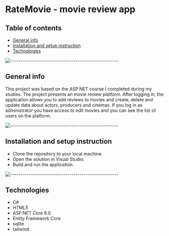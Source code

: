 # RateMovie - movie review app

## Table of contents
* [General info](#general-info)
* [Installation and setup instruction](#installation-and-setup-instruction)
* [Technologies](#technologies)


![-----------------------------------------------------](https://raw.githubusercontent.com/andreasbm/readme/master/assets/lines/rainbow.png)


## General info


This project was based on the ASP.NET course I completed during my studies. The project presents an movie review platform.
After logging in, the application allows you to add reviews to movies and create, delete and update data about actors, producers and cinemas.
If you log in as administrator you have access to edit movies and you can see the list of users on the platform.


![-----------------------------------------------------](https://raw.githubusercontent.com/andreasbm/readme/master/assets/lines/rainbow.png)

## Installation and setup instruction

- Clone the repository to your local machine.
- Open the solution in Visual Studio.
- Build and run the application.

![-----------------------------------------------------](https://raw.githubusercontent.com/andreasbm/readme/master/assets/lines/rainbow.png)

## Technologies

- C#
- HTML5
- ASP.NET Core 6.0
- Entity Framework Core
- sqlite
- tailwind
